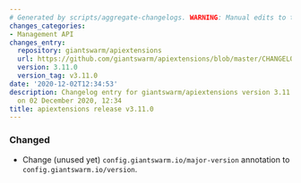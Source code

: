 ```yaml
---
# Generated by scripts/aggregate-changelogs. WARNING: Manual edits to this files will be overwritten.
changes_categories:
- Management API
changes_entry:
  repository: giantswarm/apiextensions
  url: https://github.com/giantswarm/apiextensions/blob/master/CHANGELOG.md#3110---2020-12-02
  version: 3.11.0
  version_tag: v3.11.0
date: '2020-12-02T12:34:53'
description: Changelog entry for giantswarm/apiextensions version 3.11.0, published
  on 02 December 2020, 12:34
title: apiextensions release v3.11.0
---
```


### Changed
- Change (unused yet) `config.giantswarm.io/major-version` annotation to `config.giantswarm.io/version`.
